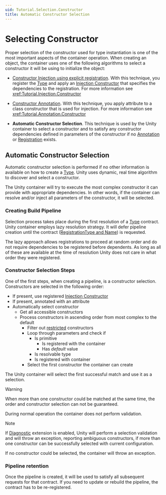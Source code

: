 ```yaml
---
uid: Tutorial.Selection.Constructor
title: Automatic Constructor Selection
---
```


# Selecting Constructor

Proper selection of the constructor used for type instantiation is one of the most important aspects of the container operation. When creating an object, the container uses one of the following algorithms to select a constructor it will be using to initialize the object:

* [Constructor Injection using explicit registration](xref:Tutorial.Injection.Constructor). With this technique, you register the [Type](xref:System.Type) and apply an [Injection Constructor](xref:Unity.Injection.InjectionConstructor) that specifies the dependencies to the registration. For more information see <xref:Tutorial.Injection.Constructor>

* [Constructor Annotation](xref:Tutorial.Annotation.Constructor). With this technique, you apply attribute to a class constructor that is used for injection. For more information see <xref:Tutorial.Annotation.Constructor>

* **Automatic Constructor Selection**. This technique is used by the Unity container to select a constructor and to satisfy any constructor dependencies defined in parameters of the constructor if no [Annotation](xref:Tutorial.Annotation) or [Registration](xref:Tutorial.Registration) exists.

## Automatic Constructor Selection

Automatic constructor selection is performed if no other information is available on how to create a [Type](xref:System.Type). Unity uses dynamic, real time algorithm to discover and select a constructor.

The Unity container will try to execute the most complex constructor it can provide with appropriate dependencies. In other words, if the container can resolve and/or inject all parameters of the constructor, it will be selected.

### Creating Build Pipeline

Selection process takes place during the first resolution of a [Type](xref:System.Type) contract. Unity container employs lazy resolution strategy. It will defer pipeline creation until the contract ([RegistrationType and Name](xref:Tutorial.Registration.Metadata)) is requested.

The lazy approach allows registrations to proceed at random order and do not require dependencies to be registered before dependents. As long as all of these are available at the time of resolution Unity does not care in what order they were registered.

### Constructor Selection Steps

One of the first steps, when creating a pipeline, is a constructor selection. Constructors are selected in the following order:

* If present, use registered [Injection Constructor](xref:Unity.Injection.InjectionConstructor)
* If present, annotated with an attribute
* Automatically select constructor
  * Get all accessible constructors
  * Process constructors in ascending order from most complex to the default
    * Filter out [restricted](xref:Tutorial.Injection.Constructor#restrictions) constructors
    * Loop through parameters and check if
      * Is primitive
        * Is registered with the container
        * Has *default* value
      * Is resolvable type
      * Is registered with container
    * Select the first constructor the container can create

The Unity container will select the first successful match and use it as a selection.

> [!WARNING]
> When more than one constructor could be matched at the same time, the order and constructor selection can not be guaranteed.

During normal operation the container does not perform validation.

> [!NOTE]
> If [Diagnostic](xref:Tutorial.Extension.Diagnostic) extension is enabled, Unity will perform a selection validation and will throw an exception, reporting ambiguous constructors, if more than one constructor can be successfully selected with current configuration.

If no constructor could be selected, the container will throw an exception.

### Pipeline retention

Once the pipeline is created, it will be used to satisfy all subsequent requests for that contract. If you need to update or rebuild the pipeline, the contract has to be re-registered.